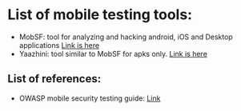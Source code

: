 # List of mobile testing tools:

* MobSF: tool for analyzing and hacking android, iOS and Desktop applications <a href="https://mobsf.github.io/docs/#">Link is here</a>
* Yaazhini: tool similar to MobSF for apks only. <a href="https://www.vegabird.com/yaazhini/">Link is here</a>

## List of references:
* OWASP mobile security testing guide: <a href="https://owasp.org/www-project-mobile-security-testing-guide/">Link</a>

